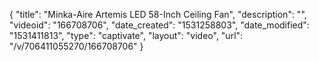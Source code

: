 {
    "title": "Minka-Aire Artemis LED 58-Inch Ceiling Fan",
    "description": "",
    "videoid": "166708706",
    "date_created": "1531258803",
    "date_modified": "1531411813",
    "type": "captivate",
    "layout": "video",
    "url": "\/v\/706411055270\/166708706"
}